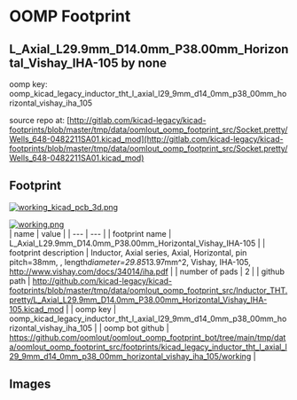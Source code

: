 # OOMP Footprint  
## L_Axial_L29.9mm_D14.0mm_P38.00mm_Horizontal_Vishay_IHA-105  by none  
  
oomp key: oomp_kicad_legacy_inductor_tht_l_axial_l29_9mm_d14_0mm_p38_00mm_horizontal_vishay_iha_105  
  
source repo at: [http://gitlab.com/kicad-legacy/kicad-footprints/blob/master/tmp/data/oomlout_oomp_footprint_src/Socket.pretty/Wells_648-0482211SA01.kicad_mod](http://gitlab.com/kicad-legacy/kicad-footprints/blob/master/tmp/data/oomlout_oomp_footprint_src/Socket.pretty/Wells_648-0482211SA01.kicad_mod)  
## Footprint  
  
[![working_kicad_pcb_3d.png](working_kicad_pcb_3d_600.png)](working_kicad_pcb_3d.png)  
  
[![working.png](working_600.png)](working.png)  
| name | value | 
| --- | --- | 
| footprint name | L_Axial_L29.9mm_D14.0mm_P38.00mm_Horizontal_Vishay_IHA-105 | 
| footprint description | Inductor, Axial series, Axial, Horizontal, pin pitch=38mm, , length*diameter=29.85*13.97mm^2, Vishay, IHA-105, http://www.vishay.com/docs/34014/iha.pdf | 
| number of pads | 2 | 
| github path | http://github.com/kicad-legacy/kicad-footprints/blob/master/tmp/data/oomlout_oomp_footprint_src/Inductor_THT.pretty/L_Axial_L29.9mm_D14.0mm_P38.00mm_Horizontal_Vishay_IHA-105.kicad_mod | 
| oomp key | oomp_kicad_legacy_inductor_tht_l_axial_l29_9mm_d14_0mm_p38_00mm_horizontal_vishay_iha_105 | 
| oomp bot github | https://github.com/oomlout/oomlout_oomp_footprint_bot/tree/main/tmp/data/oomlout_oomp_footprint_src/footprints/kicad_legacy_inductor_tht_l_axial_l29_9mm_d14_0mm_p38_00mm_horizontal_vishay_iha_105/working | 
## Images  
